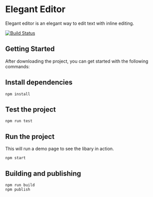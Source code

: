 # Elegant Editor
Elegant editor is an elegant way to edit text with inline editing.

[![Build Status](https://travis-ci.com/robyparr/elegant-editor.svg?branch=master)](https://travis-ci.com/robyparr/elegant-editor)

## Getting Started
After downloading the project, you can get started with the following
commands:

## Install dependencies

```
npm install
```

## Test the project

```
npm run test
```

## Run the project

This will run a demo page to see the libary in action.

```
npm start
```

## Building and publishing

```
npm run build
npm publish
```